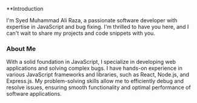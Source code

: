 **Introduction 

I'm Syed Muhammad Ali Raza, a passionate software developer with expertise in JavaScript and bug fixing. I'm thrilled to have you here, and I can't wait to share my projects and code snippets with you.

### About Me
With a solid foundation in JavaScript, I specialize in developing web applications and solving complex bugs. I have hands-on experience in various JavaScript frameworks and libraries, such as React, Node.js, and Express.js. My problem-solving skills allow me to efficiently debug and resolve issues, ensuring smooth functionality and optimal performance of software applications.
